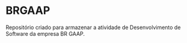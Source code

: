 # BRGAAP
Repositório criado para armazenar a atividade de Desenvolvimento de Software da empresa BR GAAP.
